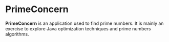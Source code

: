 # PrimeConcern

**PrimeConcern** is an application used to find prime numbers. It is mainly an exercise to explore Java optimization techniques and prime numbers algorithms.
